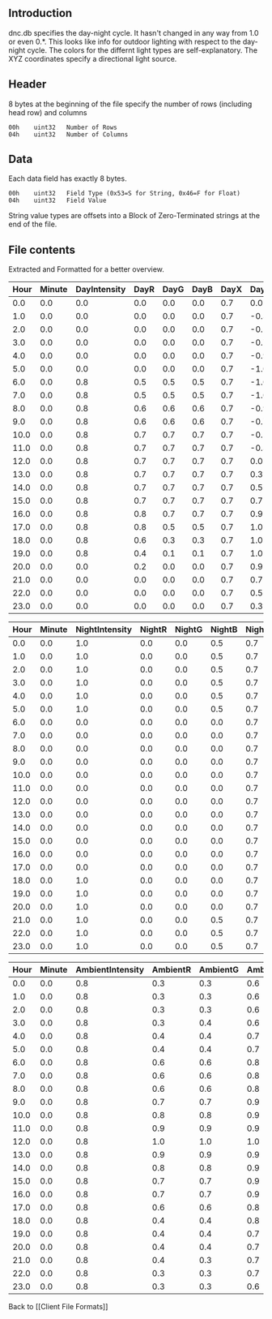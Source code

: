 ## Introduction

dnc.db specifies the day-night cycle. It hasn't changed in any way from 1.0 or even 0.\*. This looks like info for outdoor lighting with respect to the day-night cycle. The colors for the differnt light types are self-explanatory. The XYZ coordinates specify a directional light source.

## Header
8 bytes at the beginning of the file specify the number of rows (including head row) and columns

    00h    uint32 	Number of Rows
    04h    uint32  	Number of Columns

## Data

Each data field has exactly 8 bytes.

    00h    uint32 	Field Type (0x53=S for String, 0x46=F for Float)
    04h    uint32  	Field Value

String value types are offsets into a Block of Zero-Terminated strings at the end of the file.

## File contents

Extracted and Formatted for a better overview.

| Hour | Minute | DayIntensity | DayR | DayG | DayB | DayX | DayY | DayZ |
| ---- | ------ | ------------ | ---- | ---- | ---- | ---- | ---- | ---- |
| 0.0  | 0.0    | 0.0          | 0.0  | 0.0  | 0.0  | 0.7  | 0.0  | 1.0  |
| 1.0  | 0.0    | 0.0          | 0.0  | 0.0  | 0.0  | 0.7  | -0.3 | 1.0  |
| 2.0  | 0.0    | 0.0          | 0.0  | 0.0  | 0.0  | 0.7  | -0.5 | 0.9  |
| 3.0  | 0.0    | 0.0          | 0.0  | 0.0  | 0.0  | 0.7  | -0.7 | 0.7  |
| 4.0  | 0.0    | 0.0          | 0.0  | 0.0  | 0.0  | 0.7  | -0.9 | 0.5  |
| 5.0  | 0.0    | 0.0          | 0.0  | 0.0  | 0.0  | 0.7  | -1.0 | 0.3  |
| 6.0  | 0.0    | 0.8          | 0.5  | 0.5  | 0.5  | 0.7  | -1.0 | 0.0  |
| 7.0  | 0.0    | 0.8          | 0.5  | 0.5  | 0.5  | 0.7  | -1.0 | -0.3 |
| 8.0  | 0.0    | 0.8          | 0.6  | 0.6  | 0.6  | 0.7  | -0.9 | -0.5 |
| 9.0  | 0.0    | 0.8          | 0.6  | 0.6  | 0.6  | 0.7  | -0.7 | -0.7 |
| 10.0 | 0.0    | 0.8          | 0.7  | 0.7  | 0.7  | 0.7  | -0.5 | -0.9 |
| 11.0 | 0.0    | 0.8          | 0.7  | 0.7  | 0.7  | 0.7  | -0.3 | -1.0 |
| 12.0 | 0.0    | 0.8          | 0.7  | 0.7  | 0.7  | 0.7  | 0.0  | -1.0 |
| 13.0 | 0.0    | 0.8          | 0.7  | 0.7  | 0.7  | 0.7  | 0.3  | -1.0 |
| 14.0 | 0.0    | 0.8          | 0.7  | 0.7  | 0.7  | 0.7  | 0.5  | -0.9 |
| 15.0 | 0.0    | 0.8          | 0.7  | 0.7  | 0.7  | 0.7  | 0.7  | -0.7 |
| 16.0 | 0.0    | 0.8          | 0.8  | 0.7  | 0.7  | 0.7  | 0.9  | -0.5 |
| 17.0 | 0.0    | 0.8          | 0.8  | 0.5  | 0.5  | 0.7  | 1.0  | -0.3 |
| 18.0 | 0.0    | 0.8          | 0.6  | 0.3  | 0.3  | 0.7  | 1.0  | 0.0  |
| 19.0 | 0.0    | 0.8          | 0.4  | 0.1  | 0.1  | 0.7  | 1.0  | 0.3  |
| 20.0 | 0.0    | 0.0          | 0.2  | 0.0  | 0.0  | 0.7  | 0.9  | 0.5  |
| 21.0 | 0.0    | 0.0          | 0.0  | 0.0  | 0.0  | 0.7  | 0.7  | 0.7  |
| 22.0 | 0.0    | 0.0          | 0.0  | 0.0  | 0.0  | 0.7  | 0.5  | 0.9  |
| 23.0 | 0.0    | 0.0          | 0.0  | 0.0  | 0.0  | 0.7  | 0.3  | 1.0  |

| Hour | Minute | NightIntensity | NightR | NightG | NightB | NightX | NightY | NightZ |
| ---- | ------ | -------------- | ------ | ------ | ------ | ------ | ------ | ------ |
| 0.0  | 0.0    | 1.0            | 0.0    | 0.0    | 0.5    | 0.7    | 0.0    | -1.0   |
| 1.0  | 0.0    | 1.0            | 0.0    | 0.0    | 0.5    | 0.7    | 0.3    | -1.0   |
| 2.0  | 0.0    | 1.0            | 0.0    | 0.0    | 0.5    | 0.7    | 0.5    | -0.9   |
| 3.0  | 0.0    | 1.0            | 0.0    | 0.0    | 0.5    | 0.7    | 0.7    | -0.7   |
| 4.0  | 0.0    | 1.0            | 0.0    | 0.0    | 0.5    | 0.7    | 0.9    | -0.5   |
| 5.0  | 0.0    | 1.0            | 0.0    | 0.0    | 0.5    | 0.7    | 1.0    | -0.3   |
| 6.0  | 0.0    | 0.0            | 0.0    | 0.0    | 0.0    | 0.7    | 1.0    | 0.0    |
| 7.0  | 0.0    | 0.0            | 0.0    | 0.0    | 0.0    | 0.7    | 1.0    | 0.3    |
| 8.0  | 0.0    | 0.0            | 0.0    | 0.0    | 0.0    | 0.7    | 0.9    | 0.5    |
| 9.0  | 0.0    | 0.0            | 0.0    | 0.0    | 0.0    | 0.7    | 0.7    | 0.7    |
| 10.0 | 0.0    | 0.0            | 0.0    | 0.0    | 0.0    | 0.7    | 0.5    | 0.9    |
| 11.0 | 0.0    | 0.0            | 0.0    | 0.0    | 0.0    | 0.7    | 0.3    | 1.0    |
| 12.0 | 0.0    | 0.0            | 0.0    | 0.0    | 0.0    | 0.7    | 0.0    | 1.0    |
| 13.0 | 0.0    | 0.0            | 0.0    | 0.0    | 0.0    | 0.7    | -0.3   | 1.0    |
| 14.0 | 0.0    | 0.0            | 0.0    | 0.0    | 0.0    | 0.7    | -0.5   | 0.9    |
| 15.0 | 0.0    | 0.0            | 0.0    | 0.0    | 0.0    | 0.7    | -0.7   | 0.7    |
| 16.0 | 0.0    | 0.0            | 0.0    | 0.0    | 0.0    | 0.7    | -0.9   | 0.5    |
| 17.0 | 0.0    | 0.0            | 0.0    | 0.0    | 0.0    | 0.7    | -1.0   | 0.3    |
| 18.0 | 0.0    | 1.0            | 0.0    | 0.0    | 0.0    | 0.7    | -1.0   | 0.0    |
| 19.0 | 0.0    | 1.0            | 0.0    | 0.0    | 0.0    | 0.7    | -1.0   | -0.3   |
| 20.0 | 0.0    | 1.0            | 0.0    | 0.0    | 0.0    | 0.7    | -0.9   | -0.5   |
| 21.0 | 0.0    | 1.0            | 0.0    | 0.0    | 0.5    | 0.7    | -0.7   | -0.7   |
| 22.0 | 0.0    | 1.0            | 0.0    | 0.0    | 0.5    | 0.7    | -0.5   | -0.9   |
| 23.0 | 0.0    | 1.0            | 0.0    | 0.0    | 0.5    | 0.7    | -0.3   | -1.0   |

| Hour | Minute | AmbientIntensity | AmbientR | AmbientG | AmbientB | FogDepth | FogIntensity | FogR | FogG | FogB |
| ---- | ------ | ---------------- | -------- | -------- | -------- | -------- | ------------ | ---- | ---- | ---- |
| 0.0  | 0.0    | 0.8              | 0.3      | 0.3      | 0.6      | 3700.0   | 0.8          | 0.0  | 0.0  | 0.1  |
| 1.0  | 0.0    | 0.8              | 0.3      | 0.3      | 0.6      | 3700.0   | 0.8          | 0.0  | 0.0  | 0.1  |
| 2.0  | 0.0    | 0.8              | 0.3      | 0.3      | 0.6      | 3700.0   | 0.8          | 0.0  | 0.0  | 0.1  |
| 3.0  | 0.0    | 0.8              | 0.3      | 0.4      | 0.6      | 3700.0   | 0.8          | 0.0  | 0.0  | 0.1  |
| 4.0  | 0.0    | 0.8              | 0.4      | 0.4      | 0.7      | 3700.0   | 0.7          | 0.0  | 0.0  | 0.1  |
| 5.0  | 0.0    | 0.8              | 0.4      | 0.4      | 0.7      | 3700.0   | 0.7          | 0.0  | 0.0  | 0.1  |
| 6.0  | 0.0    | 0.8              | 0.6      | 0.6      | 0.8      | 3700.0   | 0.7          | 0.1  | 0.1  | 0.1  |
| 7.0  | 0.0    | 0.8              | 0.6      | 0.6      | 0.8      | 3700.0   | 0.5          | 0.2  | 0.2  | 0.2  |
| 8.0  | 0.0    | 0.8              | 0.6      | 0.6      | 0.8      | 3700.0   | 0.3          | 0.2  | 0.2  | 0.2  |
| 9.0  | 0.0    | 0.8              | 0.7      | 0.7      | 0.9      | 3700.0   | 0.3          | 0.2  | 0.2  | 0.2  |
| 10.0 | 0.0    | 0.8              | 0.8      | 0.8      | 0.9      | 3700.0   | 0.3          | 0.2  | 0.2  | 0.2  |
| 11.0 | 0.0    | 0.8              | 0.9      | 0.9      | 0.9      | 3700.0   | 0.3          | 0.2  | 0.2  | 0.2  |
| 12.0 | 0.0    | 0.8              | 1.0      | 1.0      | 1.0      | 3700.0   | 0.3          | 0.2  | 0.2  | 0.2  |
| 13.0 | 0.0    | 0.8              | 0.9      | 0.9      | 0.9      | 3700.0   | 0.3          | 0.2  | 0.2  | 0.2  |
| 14.0 | 0.0    | 0.8              | 0.8      | 0.8      | 0.9      | 3700.0   | 0.3          | 0.2  | 0.2  | 0.2  |
| 15.0 | 0.0    | 0.8              | 0.7      | 0.7      | 0.9      | 3700.0   | 0.3          | 0.1  | 0.1  | 0.1  |
| 16.0 | 0.0    | 0.8              | 0.7      | 0.7      | 0.9      | 3700.0   | 0.3          | 0.1  | 0.1  | 0.1  |
| 17.0 | 0.0    | 0.8              | 0.6      | 0.6      | 0.8      | 3700.0   | 0.3          | 0.1  | 0.1  | 0.1  |
| 18.0 | 0.0    | 0.8              | 0.4      | 0.4      | 0.8      | 3700.0   | 0.5          | 0.1  | 0.1  | 0.1  |
| 19.0 | 0.0    | 0.8              | 0.4      | 0.4      | 0.7      | 3700.0   | 0.7          | 0.0  | 0.0  | 0.1  |
| 20.0 | 0.0    | 0.8              | 0.4      | 0.4      | 0.7      | 3700.0   | 0.7          | 0.0  | 0.0  | 0.1  |
| 21.0 | 0.0    | 0.8              | 0.4      | 0.3      | 0.7      | 3700.0   | 0.7          | 0.0  | 0.0  | 0.1  |
| 22.0 | 0.0    | 0.8              | 0.3      | 0.3      | 0.7      | 3700.0   | 0.8          | 0.0  | 0.0  | 0.1  |
| 23.0 | 0.0    | 0.8              | 0.3      | 0.3      | 0.6      | 3700.0   | 0.8          | 0.0  | 0.0  | 0.1  |


Back to [[Client File Formats]]
